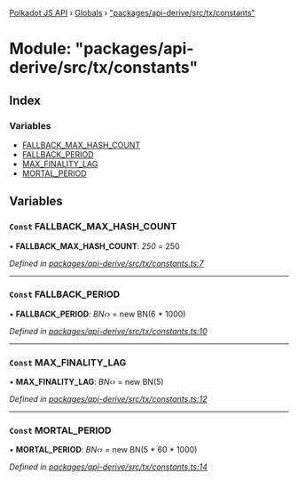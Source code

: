 [Polkadot JS API](../README.md) › [Globals](../globals.md) › ["packages/api-derive/src/tx/constants"](_packages_api_derive_src_tx_constants_.md)

# Module: "packages/api-derive/src/tx/constants"

## Index

### Variables

* [FALLBACK_MAX_HASH_COUNT](_packages_api_derive_src_tx_constants_.md#const-fallback_max_hash_count)
* [FALLBACK_PERIOD](_packages_api_derive_src_tx_constants_.md#const-fallback_period)
* [MAX_FINALITY_LAG](_packages_api_derive_src_tx_constants_.md#const-max_finality_lag)
* [MORTAL_PERIOD](_packages_api_derive_src_tx_constants_.md#const-mortal_period)

## Variables

### `Const` FALLBACK_MAX_HASH_COUNT

• **FALLBACK_MAX_HASH_COUNT**: *250* = 250

*Defined in [packages/api-derive/src/tx/constants.ts:7](https://github.com/polkadot-js/api/blob/5af98cc89e/packages/api-derive/src/tx/constants.ts#L7)*

___

### `Const` FALLBACK_PERIOD

• **FALLBACK_PERIOD**: *BN‹›* = new BN(6 * 1000)

*Defined in [packages/api-derive/src/tx/constants.ts:10](https://github.com/polkadot-js/api/blob/5af98cc89e/packages/api-derive/src/tx/constants.ts#L10)*

___

### `Const` MAX_FINALITY_LAG

• **MAX_FINALITY_LAG**: *BN‹›* = new BN(5)

*Defined in [packages/api-derive/src/tx/constants.ts:12](https://github.com/polkadot-js/api/blob/5af98cc89e/packages/api-derive/src/tx/constants.ts#L12)*

___

### `Const` MORTAL_PERIOD

• **MORTAL_PERIOD**: *BN‹›* = new BN(5 * 60 * 1000)

*Defined in [packages/api-derive/src/tx/constants.ts:14](https://github.com/polkadot-js/api/blob/5af98cc89e/packages/api-derive/src/tx/constants.ts#L14)*

